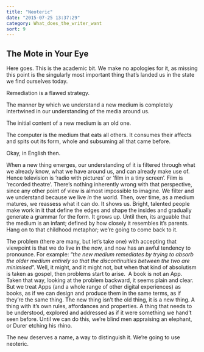 ```yaml
---
title: "Neoteric"
date: "2015-07-25 13:37:29"
category: What_does_the_writer_want
sort: 9
---
```


The Mote in Your Eye
--------------------

Here goes. This is the academic bit. We make no apologies for it, as
missing this point is the singularly most important thing that’s landed
us in the state we find ourselves today.

Remediation is a flawed strategy.

The manner by which we understand a new medium is completely intertwined
in our understanding of the media around us.

The initial content of a new medium is an old one.

The computer is the medium that eats all others. It consumes their
affects and spits out its form, whole and subsuming all that came
before.

Okay, in English then.

When a new thing emerges, our understanding of it is filtered through
what we already know, what we have around us, and can already make use
of. Hence television is ‘radio with pictures’ or ‘film in a tiny
screen’. Film is ‘recorded theatre’. There’s nothing inherently wrong
with that perspective, since any other point of view is almost
impossible to imagine. We filter and we understand because we live *in*
the world. Then, over time, as a medium matures, we reassess what it can
do. It shows us. Bright, talented people make work in it that define the
edges and shape the insides and gradually generate a grammar for the
form. It grows up. Until then, its arguable that the medium is an
infant; defined by how closely it resembles it’s parents. Hang on to
that childhood metaphor; we’re going to come back to it.

The problem (there are many, but let’s take one) with accepting that
viewpoint is that we do live in the now, and now has an awful tendency
to pronounce. For example: “*the new medium remediates by trying to
absorb the older medium entirely so that the discontinuities between the
two are minimised*”. Well, it might, and it might not, but when that
kind of absolutism is taken as gospel, then problems start to arise.  A
book is not an App. Taken that way, looking at the problem backward, it
seems plain and clear. But we treat Apps (and a whole range of other
digital experiences) as books, as if we can design and produce them in
the same terms, as if they’re the same thing. The new thing isn’t the
old thing, it is a new thing. A thing with it’s own rules, affordances
and properties. A thing that needs to be understood, explored and
addressed as if it were something we hand’t seen before. Until we can do
this, we’re blind men appraising an elephant, or Durer etching his
rhino.

The new deserves a name, a way to distinguish it. We’re going to use
neoteric.
